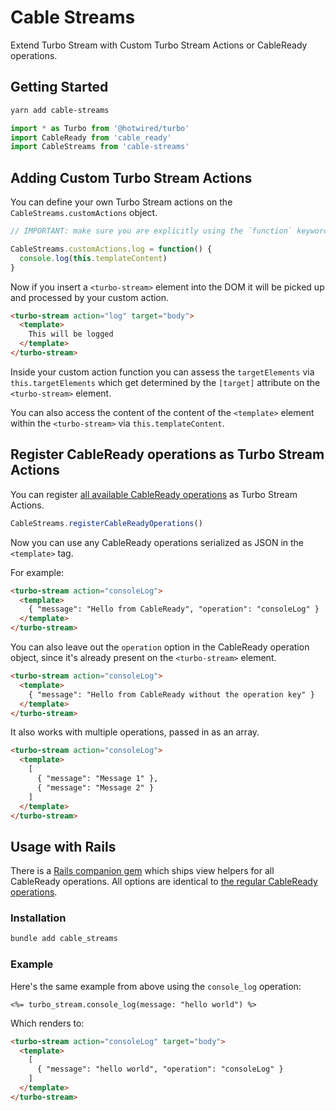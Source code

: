 # Cable Streams

Extend Turbo Stream with Custom Turbo Stream Actions or CableReady operations.

## Getting Started

```bash
yarn add cable-streams
```

```js
import * as Turbo from '@hotwired/turbo'
import CableReady from 'cable_ready'
import CableStreams from 'cable-streams'
```

## Adding Custom Turbo Stream Actions

You can define your own Turbo Stream actions on the `CableStreams.customActions` object.

```js
// IMPORTANT: make sure you are explicitly using the `function` keyword for defining your custom action in order to keep the right scope!

CableStreams.customActions.log = function() {
  console.log(this.templateContent)
}
```

Now if you insert a `<turbo-stream>` element into the DOM it will be picked up and processed by your custom action.

```html
<turbo-stream action="log" target="body">
  <template>
    This will be logged
  </template>
</turbo-stream>
```

Inside your custom action function you can assess the `targetElements` via `this.targetElements` which get determined by the `[target]` attribute on the `<turbo-stream>` element.

You can also access the content of the content of the `<template>` element within the `<turbo-stream>` via `this.templateContent`.


## Register CableReady operations as Turbo Stream Actions

You can register [all available CableReady operations](https://cableready.stimulusreflex.com/v/v5/reference/operations) as Turbo Stream Actions.

```js
CableStreams.registerCableReadyOperations()
```

Now you can use any CableReady operations serialized as JSON in the `<template>` tag.

For example:

```html
<turbo-stream action="consoleLog">
  <template>
    { "message": "Hello from CableReady", "operation": "consoleLog" }
  </template>
</turbo-stream>
```

You can also leave out the `operation` option in the CableReady operation object, since it's already present on the `<turbo-stream>` element.

```html
<turbo-stream action="consoleLog">
  <template>
    { "message": "Hello from CableReady without the operation key" }
  </template>
</turbo-stream>
```

It also works with multiple operations, passed in as an array.

```html
<turbo-stream action="consoleLog">
  <template>
    [
      { "message": "Message 1" },
      { "message": "Message 2" }
    ]
  </template>
</turbo-stream>
```

## Usage with Rails

There is a [Rails companion gem](https://github.com/marcoroth/cable-streams-rails) which ships view helpers for all CableReady operations. All options are identical to [the regular CableReady operations](https://cableready.stimulusreflex.com/v/v5/reference/operations).


### Installation

```bash
bundle add cable_streams
```

### Example

Here's the same example from above using the `console_log` operation:

```html+erb
<%= turbo_stream.console_log(message: "hello world") %>
```

Which renders to:
```html
<turbo-stream action="consoleLog" target="body">
  <template>
    [
      { "message": "hello world", "operation": "consoleLog" }
    ]
  </template>
</turbo-stream>
```
